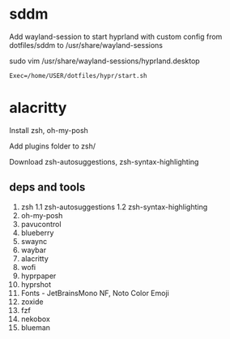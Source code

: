 # sddm
Add wayland-session to start hyprland with custom config
from dotfiles/sddm to /usr/share/wayland-sessions

sudo vim /usr/share/wayland-sessions/hyprland.desktop

`Exec=/home/USER/dotfiles/hypr/start.sh`

# alacritty
Install zsh, oh-my-posh

Add plugins folder to zsh/

Download zsh-autosuggestions, zsh-syntax-highlighting


## deps and tools

1. zsh
1.1 zsh-autosuggestions
1.2 zsh-syntax-highlighting
2. oh-my-posh
3. pavucontrol
4. blueberry
5. swaync
6. waybar
7. alacritty
8. wofi
9. hyprpaper
10. hyprshot
11. Fonts - JetBrainsMono NF, Noto Color Emoji
12. zoxide
13. fzf
14. nekobox
15. blueman
